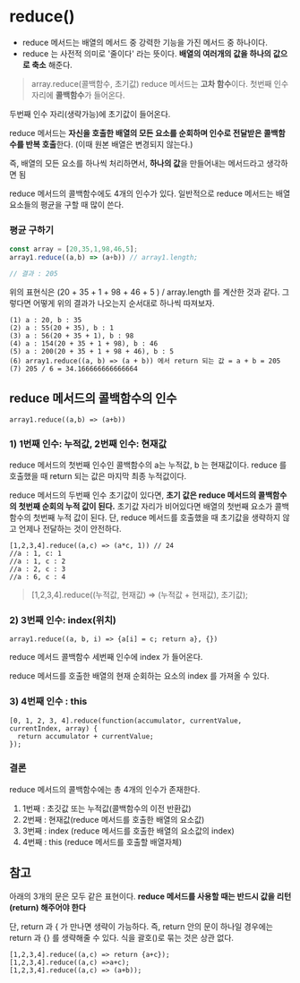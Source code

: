 reduce()
===
- reduce 메서드는 배열의 메서드 중 강력한 기능을 가진 메서드 중 하나이다.
- reduce 는 사전적 의미로 '줄이다' 라는 뜻이다. **배열의 여러개의 값을 하나의 값으로 축소** 해준다.

> array.reduce(콜백함수, 초기값)
reduce 메서드는 **고차 함수**이다. 첫번째 인수 자리에 **콜백함수**가 들어온다.

두번째 인수 자리(생략가능)에 초기값이 들어온다.

reduce 메서드는 **자신을 호출한 배열의 모든 요소를 순회하며 인수로 전달받은 콜백함수를 반복 호출**한다. (이때 원본 배열은 변경되지 않는다.) 

즉, 배열의 모든 요소를 하나씩 처리하면서, **하나의 값**을 만들어내는 메서드라고 생각하면 됨

reduce 메서드의 콜백함수에도 4개의 인수가 있다.
일반적으로 reduce 메서드는 배열 요소들의 평균을 구할 때 많이 쓴다.

### 평균 구하기

```js
const array = [20,35,1,98,46,5];
array1.reduce((a,b) => (a+b)) // array1.length;

// 결과 : 205
```
위의 표현식은  (20 + 35 + 1 + 98 + 46 + 5 ) / array.length 를 계산한 것과 같다.
그렇다면 어떻게 위의 결과가 나오는지 순서대로 하나씩 따져보자.

```
(1) a : 20, b : 35
(2) a : 55(20 + 35), b : 1
(3) a : 56(20 + 35 + 1), b : 98
(4) a : 154(20 + 35 + 1 + 98), b : 46
(5) a : 200(20 + 35 + 1 + 98 + 46), b : 5
(6) array1.reduce((a, b) => (a + b)) 에서 return 되는 값 = a + b = 205 
(7) 205 / 6 = 34.166666666666664
```
## reduce 메서드의 콜백함수의 인수
```
array1.reduce((a,b) => (a+b))
```
### 1) 1번째 인수: 누적값, 2번째 인수: 현재값

reduce 메서드의 첫번째 인수인 콜백함수의 a는 누적값, b 는 현재값이다. reduce 를 호출했을 때 return 되는 값은 마지막 최종 누적값이다.

reduce 메서드의 두번째 인수 초기값이 있다면, 
**초기 값은 reduce 메서드의 콜백함수의 첫번째 순회의 누적 값이 된다.**
초기값 자리가 비어있다면 배열의 첫번째 요소가 콜백함수의 첫번째 누적 값이 된다. 단, reduce 메서드를 호출했을 때 초기값을 생략하지 않고 언제나 전달하는 것이 안전하다.
```
[1,2,3,4].reduce((a,c) => (a*c, 1)) // 24
//a : 1, c: 1
//a : 1, c : 2
//a : 2, c : 3
//a : 6, c : 4
```
> [1,2,3,4].reduce((누적값, 현재값) => (누적값 + 현재값), 초기값);

### 2) 3번째 인수: index(위치)

```
array1.reduce((a, b, i) => {a[i] = c; return a}, {})
```
reduce 메서드 콜백함수 세번째 인수에 index 가 들어온다.

reduce 메서드를 호출한 배열의 현재 순회하는 요소의 index 를 가져올 수 있다.

### 3) 4번째 인수 : this
```
[0, 1, 2, 3, 4].reduce(function(accumulator, currentValue, currentIndex, array) {
  return accumulator + currentValue;
});
```

### 결론
reduce 메서드의 콜백함수에는 총 4개의 인수가 존재한다.
1) 1번째 : 초깃값 또는 누적값(콜백함수의 이전 반환값)
2) 2번째 : 현재값(reduce 메서드를 호출한 배열의 요소값)
3) 3번째 : index (reduce 메서드를 호출한 배열의 요소값의 index)
4) 4번째 : this (reduce 메서드를 호출할 배열자체)

## 참고
아래의 3개의 문은 모두 같은 표현이다. **reduce 메서드를 사용할 때는 반드시 값을 리턴(return) 해주어야 한다**

단, return 과 { 가 만나면 생략이 가능하다. 즉, return 안의 문이 하나일 경우에는 return 과 {} 를 생략해줄 수 있다. 식을 괄호()로 묶는 것은 상관 없다.
```
[1,2,3,4].reduce((a,c) => return {a+c});
[1,2,3,4].reduce((a,c) =>a+c);
[1,2,3,4].reduce((a,c) => (a+b));
```

